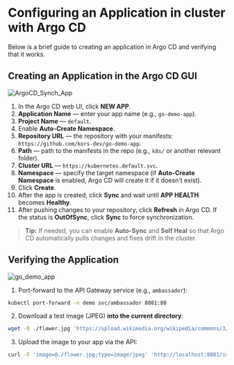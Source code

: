 # Configuring an Application in cluster with Argo CD

Below is a brief guide to creating an application in Argo CD and verifying that it works.

## Creating an Application in the Argo CD GUI
![ArgoCD_Synch_App](ArgoCD_Synch_App.gif)
1. In the Argo CD web UI, click **NEW APP**.
2. **Application Name** — enter your app name (e.g., `go-demo-app`).
3. **Project Name** — `default`.
4. Enable **Auto-Create Namespace**.
5. **Repository URL** — the repository with your manifests: `https://github.com/kors-dev/go-demo-app`.
6. **Path** — path to the manifests in the repo (e.g., `k8s/` or another relevant folder).
7. **Cluster URL** — `https://kubernetes.default.svc`.
8. **Namespace** — specify the target namespace (if **Auto-Create Namespace** is enabled, Argo CD will create it if it doesn't exist).
9. Click **Create**.
10. After the app is created, click **Sync** and wait until **APP HEALTH** becomes **Healthy**.
11. After pushing changes to your repository, click **Refresh** in Argo CD. If the status is **OutOfSync**, click **Sync** to force synchronization.

> **Tip:** If needed, you can enable **Auto-Sync** and **Self Heal** so that Argo CD automatically pulls changes and fixes drift in the cluster.

## Verifying the Application
![go_demo_app](go_demo_app.gif)
1. Port-forward to the API Gateway service (e.g., `ambassador`):

```bash
kubectl port-forward -n demo svc/ambassador 8081:80
```

2. Download a test image (JPEG) **into the current directory**:

```bash
wget -O ./flower.jpg 'https://upload.wikimedia.org/wikipedia/commons/3/3f/JPEG_example_flower.jpg'
```

3. Upload the image to your app via the API:

```bash
curl -F 'image=@./flower.jpg;type=image/jpeg' 'http://localhost:8081/img/'
```

